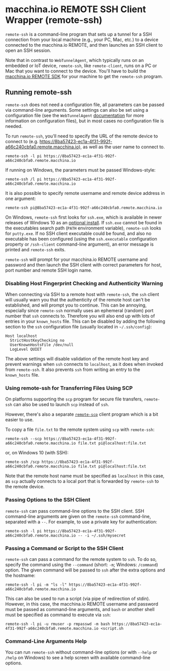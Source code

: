 # macchina.io REMOTE SSH Client Wrapper (remote-ssh)

`remote-ssh` is a command-line program that sets up a tunnel for a SSH connection from your
local machine (e.g., your PC, Mac, etc.) to a device connected to the macchina.io
REMOTE, and then launches an SSH client to open an SSH session.

Note that in contrast to `WebTunnelAgent`, which typically runs on an embedded or IoT
device, `remote-ssh`, like `remote-client`, runs on a PC or Mac that you want to connect to the
device. You'll have to build the [macchina.io REMOTE SDK](../../README.md)
for your machine to get the `remote-ssh` program.

## Running remote-ssh

`remote-ssh` does not need a configuration file, all parameters can be passed
via command-line arguments. Some settings can also be set using a configuration file
(see the `WebTunnelAgent` [documentation](../WebTunnelAgent/README.md) for more
information on configuration files), but in most cases no configuration file is needed.

To run `remote-ssh`, you'll need to specify the URL of the remote device to connect
to (e.g. https://8ba57423-ec1a-4f31-992f-a66c240cbfa0.remote.macchina.io), as well as the
user name to connect to.

```
remote-ssh -l pi https://8ba57423-ec1a-4f31-992f-a66c240cbfa0.remote.macchina.io
```

If running on Windows, the parameters must be passed Windows-style:

```
remote-ssh /l pi https://8ba57423-ec1a-4f31-992f-a66c240cbfa0.remote.macchina.io
```

It is also possible to specify remote username and remote device address in one argument:

```
remote-ssh pi@8ba57423-ec1a-4f31-992f-a66c240cbfa0.remote.macchina.io
```

On Windows, `remote-ssh` first looks for `ssh.exe`, which is
available in newer releases of Windows 10 as an
[optional install](https://docs.microsoft.com/en-us/windows-server/administration/openssh/openssh_install_firstuse).
If `ssh.exe` cannot be found in the executables search path (`PATH` environment variable),
`remote-ssh` looks for `putty.exe`. If no SSH client executable could be found, and also
no executable has been configured (using the `ssh.executable` configuration property
or `/ssh-client` command-line argument), an error message is printed and
`remote-ssh` exits.

`remote-ssh` will prompt for your macchina.io REMOTE username and password and
then launch the SSH client with correct parameters for host, port number and
remote SSH login name.

### Disabling Host Fingerprint Checking and Authenticity Warning

When connecting via SSH to a remote host with `remote-ssh`, the `ssh` client will
usually warn you that the authenticity of the remote host can't be established, and
will prompt you to continue. This can be annoying, especially since `remote-ssh`
normally uses an ephemeral (random) port number that `ssh` connects to. Therefore
you will also end up with lots of entries in your `known_hosts` file.
This can be disabled by adding the following section to the `ssh` configuration
file (usually located in `~/.ssh/config`):

```
Host localhost
  StrictHostKeyChecking no
  UserKnownHostsFile /dev/null
  LogLevel QUIET
```

The above settings will disable validation of the remote host key and prevent warnings
when `ssh` connects to `localhost`, as it does when invoked from `remote-ssh`.
It also prevents `ssh` from writing an entry to the `known_hosts` file.

### Using remote-ssh for Transferring Files Using SCP

On platforms supporting the `scp` program for secure file transfers, `remote-ssh`
can also be used to launch `scp` instead of `ssh`.

However, there's also a separate [`remote-scp`](../WebTunnelSCP/README.md)
client program which is a bit easier to use.

To copy a file `file.txt` to the remote system using `scp` with `remote-ssh`:

```
remote-ssh --scp https://8ba57423-ec1a-4f31-992f-a66c240cbfa0.remote.macchina.io file.txt pi@localhost:file.txt
```

or, on Windows 10 (with SSH):

```
remote-ssh /scp https://8ba57423-ec1a-4f31-992f-a66c240cbfa0.remote.macchina.io file.txt pi@localhost:file.txt
```

Note that the remote host name must be specified as `localhost` in this case, as
`scp` actually connects to a local port that is forwarded by `remote-ssh` to the
remote device.

### Passing Options to the SSH Client

`remote-ssh` can pass command-line options to the SSH client. SSH command-line arguments
are given on the `remote-ssh` command-line, separated with a `--`. For example, to use
a private key for authentication:

```
remote-ssh -l pi https://8ba57423-ec1a-4f31-992f-a66c240cbfa0.remote.macchina.io -- -i ~/.ssh/mysecret
```

### Passing a Command or Script to the SSH Client

`remote-ssh` can pass a command for the remote system to `ssh`.
To do so, specify the command using the `--command` (short: `-m`; Windows: `/command`) option.
The given command will be passed to `ssh` after the extra options and the hostname:

```
remote-ssh -l pi -m "ls -l" https://8ba57423-ec1a-4f31-992f-a66c240cbfa0.remote.macchina.io
```

This can also be used to run a script (via pipe of redirection of stdin).
However, in this case, the macchina.io REMOTE username and password must be passed as
command-line arguments, and `bash` or another shell must be specified as command to execute via `ssh`:

```
remote-ssh -l pi -u rmuser -p rmpasswd -m bash https://8ba57423-ec1a-4f31-992f-a66c240cbfa0.remote.macchina.io <script.sh
```

### Command-Line Arguments Help

You can run `remote-ssh` without command-line options (or with `--help`
or `/help` on Windows) to see a help screen with available command-line options.
